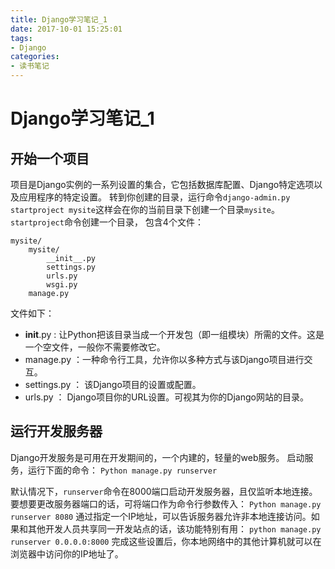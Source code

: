 ```yaml
---
title: Django学习笔记_1
date: 2017-10-01 15:25:01
tags: 
- Django
categories: 
- 读书笔记
---
```


# Django学习笔记_1

## 开始一个项目

项目是Django实例的一系列设置的集合，它包括数据库配置、Django特定选项以及应用程序的特定设置。
转到你创建的目录，运行命令`django-admin.py startproject mysite`这样会在你的当前目录下创建一个目录`mysite`。
`startproject`命令创建一个目录， 包含4个文件：
```
mysite/
	mysite/
		__init__.py
		settings.py
		urls.py
		wsgi.py
	manage.py
```


文件如下：
+ __init__.py : 让Python把该目录当成一个开发包（即一组模块）所需的文件。这是一个空文件，一般你不需要修改它。
+ manage.py ：一种命令行工具，允许你以多种方式与该Django项目进行交互。
+ settings.py ： 该Django项目的设置或配置。
+ urls.py ： Django项目你的URL设置。可视其为你的Django网站的目录。

## 运行开发服务器
Django开发服务是可用在开发期间的，一个内建的，轻量的web服务。
启动服务，运行下面的命令：
`Python manage.py runserver`

默认情况下，`runserver`命令在8000端口启动开发服务器，且仅监听本地连接。要想要更改服务器端口的话，可将端口作为命令行参数传入：
`Python manage.py runserver 8080`
通过指定一个IP地址，可以告诉服务器允许非本地连接访问。如果和其他开发人员共享同一开发站点的话，该功能特别有用：
`python manage.py runserver 0.0.0.0:8000`
完成这些设置后，你本地网络中的其他计算机就可以在浏览器中访问你的IP地址了。